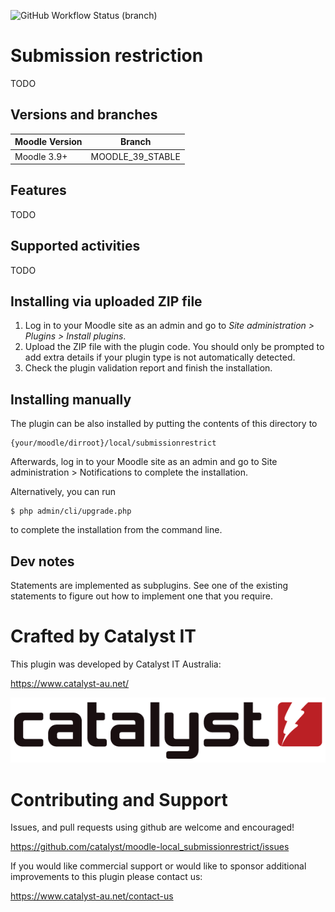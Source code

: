 ![GitHub Workflow Status (branch)](https://img.shields.io/github/actions/workflow/status/catalyst/moodle-local_submissionrestrict/ci.yml?branch=MOODLE_39_STABLE)

# Submission restriction #

TODO

## Versions and branches ##

| Moodle Version    |  Branch                | 
|-------------------|------------------------|
| Moodle 3.9+       | MOODLE_39_STABLE       | 

## Features ##
                                                      
TODO


## Supported activities ##
TODO


## Installing via uploaded ZIP file ##

1. Log in to your Moodle site as an admin and go to _Site administration >
   Plugins > Install plugins_.
2. Upload the ZIP file with the plugin code. You should only be prompted to add
   extra details if your plugin type is not automatically detected.
3. Check the plugin validation report and finish the installation.

## Installing manually ##

The plugin can be also installed by putting the contents of this directory to

    {your/moodle/dirroot}/local/submissionrestrict

Afterwards, log in to your Moodle site as an admin and go to Site administration >
Notifications to complete the installation.

Alternatively, you can run

    $ php admin/cli/upgrade.php

to complete the installation from the command line.

## Dev notes ##

Statements are implemented as subplugins. See one of the existing statements to figure out how to implement one that you require. 


# Crafted by Catalyst IT

This plugin was developed by Catalyst IT Australia:

https://www.catalyst-au.net/

![Catalyst IT](/pix/catalyst-logo.png?raw=true)

# Contributing and Support

Issues, and pull requests using github are welcome and encouraged!

https://github.com/catalyst/moodle-local_submissionrestrict/issues

If you would like commercial support or would like to sponsor additional improvements
to this plugin please contact us:

https://www.catalyst-au.net/contact-us
